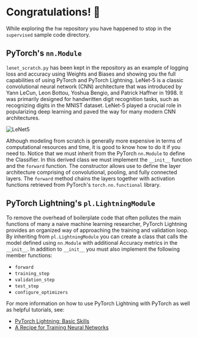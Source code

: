 # Congratulations! :confetti_ball:
While exploring the hw repository you have happened to stop in the `supervised` sample code directory.

## PyTorch's `nn.Module`
`lenet_scratch.py` has been kept in the repository as an example of logging loss and accuracy using Weights and Biases and showing you the full capabilities of using PyTorch and PyTorch Lightning.
LeNet-5 is a classic convolutional neural network (CNN) architecture that was introduced by Yann LeCun, Leon Bottou, Yoshua Bengio, and Patrick Haffner in 1998. It was primarily designed for handwritten digit recognition tasks, such as recognizing digits in the MNIST dataset. LeNet-5 played a crucial role in popularizing deep learning and paved the way for many modern CNN architectures.

![LeNet5](../../../documentation/images/lenet.png)

Although modeling from scratch is generally more expensive in terms of computational resources and time, it is good to know how to do it if you need to. Notice that we must inherit from the PyTorch `nn.Module` to define the Classifier. In this derived class we must implement the `__init__` function and the `forward` function. The constructor allows use to define the layer architecture comprising of convolutional, pooling, and fully connected layers. The `forward` method chains the layers together with activation functions retrieved from PyTorch's `torch.nn.functional` library.

## PyTorch Lightning's `pl.LightningModule`
To remove the overhead of boilerplate code that often pollutes the main functions of many a naive machine learning researcher, PyTorch Lightning provides an organized way of approaching the training and validation loop. By inheriting from `pl.LightningModule` you can create a class that calls the model defined using `nn.Module` with additional Accuracy metrics in the `__init__`. In addition to `__init__` you must also implement the following member functions:

- `forward`
- `training_step`
- `validation_step`
- `test_step`
- `configure_optimizers`

For more information on how to use PyTorch Lightning with PyTorch as well as helpful tutorials, see:

- [PyTorch Lightning: Basic Skills](https://lightning.ai/docs/pytorch/latest/levels/core_skills.html)
- [A Recipe for Training Neural Networks](http://karpathy.github.io/2019/04/25/recipe/)